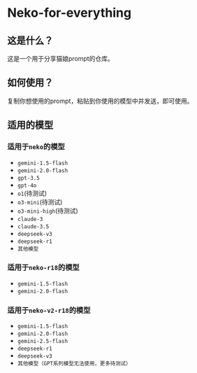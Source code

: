# Neko-for-everything

## 这是什么？

这是一个用于分享猫娘prompt的仓库。

## 如何使用？

复制你想使用的prompt，粘贴到你使用的模型中并发送，即可使用。

## 适用的模型

### 适用于`neko`的模型

* `gemini-1.5-flash`
* `gemini-2.0-flash`
* `gpt-3.5`
* `gpt-4o`
* `o1`(待测试)
* `o3-mini`(待测试)
* `o3-mini-high`(待测试)
* `claude-3`
* `claude-3.5`
* `deepseek-v3`
* `deepseek-r1`
* `其他模型`

### 适用于`neko-r18`的模型

* `gemini-1.5-flash`
* `gemini-2.0-flash`

### 适用于`neko-v2-r18`的模型

* `gemini-1.5-flash`
* `gemini-2.0-flash`
* `gemini-2.5-flash`
* `deepseek-r1`
* `deepseek-v3`
* `其他模型（GPT系列模型无法使用，更多待测试）`
